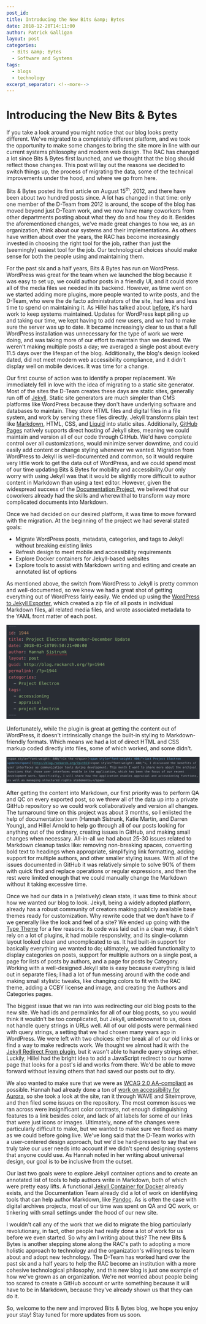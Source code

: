 ```yaml
---
post_id:
title: Introducing the New Bits &amp; Bytes
date: 2018-12-20T14:11:00
author: Patrick Galligan
layout: post
categories:
  - Bits &amp; Bytes
  - Software and Systems
tags:
  - blogs
  - technology
excerpt_separator: <!--more-->
---
```

# Introducing the New Bits &amp; Bytes

If you take a look around you might notice that our blog looks pretty different. We've migrated to a completely different platform, and we took the opportunity to make some changes to bring the site more in line with our current systems philosophy and modern web design. The RAC has changed a lot since Bits &amp; Bytes first launched, and we thought that the blog should reflect those changes. This post will lay out the reasons we decided to switch things up, the process of migrating the data, some of the technical improvements under the hood, and where we go from here.<!--more-->

Bits &amp; Bytes posted its first article on August 15<sup>th</sup>, 2012, and there have been about two hundred posts since. A lot has changed in that time: only one member of the D-Team from 2012 is around, the scope of the blog has moved beyond just D-Team work, and we now have many coworkers from other departments posting about what they do and how they do it. Besides the aforementioned changes, we've made great changes to how we, as an organization, think about our systems and their implementations. As others have written about over the years, the RAC has become increasingly invested in choosing the right tool for the job, rather than just the (seemingly) easiest tool for the job. Our technological choices should make sense for both the people using and maintaining them.

For the past six and a half years, Bits &amp; Bytes has run on WordPress. WordPress was great for the team when we launched the blog because it was easy to set up, we could author posts in a friendly UI, and it could store all of the media files we needed in its backend. However, as time went on we started adding more plugins, more people wanted to write posts, and the D-Team, who were the de facto administrators of the site, had less and less time to spend on maintaining it. As Hillel has talked about [before](http://blog.rockarch.org/?p=1723), it's hard work to keep systems maintained. Updates for WordPress kept piling up and taking our time, we kept having to add new users, and we had to make sure the server was up to date. It became increasingly clear to us that a full WordPress installation was unnecessary for the type of work we were doing, and was taking more of our effort to maintain than we desired. We weren't making multiple posts a day; we averaged a single post about every 11.5 days over the lifespan of the blog. Additionally, the blog's design looked dated, did not meet modern web accessibility compliance, and it didn't display well on mobile devices. It was time for a change.

Our first course of action was to identify a proper replacement. We immediately fell in love with the idea of migrating to a static site generator. Most of the sites the D-Team creates these days are static sites, generally run off of [Jekyll](https://jekyllrb.com/). Static site generators are much simpler than CMS platforms like WordPress because they don't have underlying software and databases to maintain. They store HTML files and digital files in a file system, and work by serving these files directly. Jekyll transforms plain text like [Markdown](https://en.wikipedia.org/wiki/Markdown), HTML, CSS, and [Liquid](https://shopify.github.io/liquid/) into static sites. Additionally, [GitHub Pages](https://pages.github.com/) natively supports direct hosting of Jekyll sites, meaning we could maintain and version all of our code through GitHub. We'd have complete control over all customizations, would minimize server downtime, and could easily add content or change styling whenever we wanted. Migration from WordPress to Jekyll is well-documented and common, so it would require very little work to get the data out of WordPress, and we could spend most of our time updating Bits &amp; Bytes for mobility and accessibility.Our only worry with using Jekyll was that it would be slightly more difficult to author content in Markdown than using a text editor. However, given the widespread success of the [Documentation Project](http://blog.rockarch.org/?p=2032), we believed that our coworkers already had the skills and wherewithal to transform way more complicated documents into Markdown.

Once we had decided on our desired platform, it was time to move forward with the migration. At the beginning of the project we had several stated goals:

* Migrate WordPress posts, metadata, categories, and tags to Jekyll without breaking existing links
* Refresh design to meet mobile and accessibility requirements
* Explore Docker containers for Jekyll-based websites
* Explore tools to assist with Markdown writing and editing and create an annotated list of options

As mentioned above, the switch from WordPress to Jekyll is pretty common and well-documented, so we knew we had a great shot of getting everything out of WordPress fairly easily. We ended up using the [WordPress to Jekyll Exporter](https://github.com/benbalter/wordpress-to-jekyll-exporter), which created a zip file of all posts in individual Markdown files, all related media files, and wrote associated metadata to the YAML front matter of each post.

![Exported YAML Front Matter](/wp-content/uploads/2018/12/yaml_front_matter.png)

Unfortunately, while the plugin is great at getting the content out of WordPress, it doesn't intrinsically change the built-in styling to Markdown-friendly formats. Which means we had a lot of direct HTML and CSS markup coded directly into files, some of which worked, and some didn't.

![Exported Inline Markup](/wp-content/uploads/2018/12/inline_span.png)

After getting the content into Markdown, our first priority was to perform QA and QC on every exported post, so we threw all of the data up into a private GitHub repository so we could work collaboratively and version all changes. The turnaround time on this project was about 3 months, so I enlisted the help of documentation team (Hannah Sistrunk, Katie Martin, and Darren Young), and Hillel Arnold to help go through all of our posts looking for anything out of the ordinary, creating issues in GitHub, and making small changes when necessary. All-in-all we had about 25-30 issues related to Markdown cleanup tasks like: removing non-breaking spaces, converting bold text to headings when appropriate, simplifying link formatting, adding support for multiple authors, and other smaller styling issues. With all of the issues documented in GitHub it was relatively simple to solve 90% of them with quick find and replace operations or regular expressions, and then the rest were limited enough that we could manually change the Markdown without it taking excessive time.

Once we had our data in a (relatively) clean state, it was time to think about how we wanted our blog to look. Jekyll, being a widely adopted platform, already has a robust community of creators making publicly available base themes ready for customization. Why rewrite code that we don't have to if we generally like the look and feel of a site? We ended up going with the [Type Theme](https://github.com/rohanchandra/type-theme) for a few reasons: its code was laid out in a clean way, it didn't rely on a lot of plugins, it had mobile responsivity, and its single-column layout looked clean and uncomplicated to us. It had built-in support for basically everything we wanted to do; ultimately, we added functionality to display categories on posts, support for multiple authors on a single post, a page for lists of posts by authors, and a page for posts by Category. Working with a well-designed Jekyll site is easy because everything is laid out in separate files; I had a lot of fun messing around with the code and making small stylistic tweaks, like changing colors to fit with the RAC theme, adding a CCBY license and image, and creating the Authors and Categories pages.

The biggest issue that we ran into was redirecting our old blog posts to the new site. We had ids and permalinks for all of our blog posts, so you would think it wouldn't be too complicated, but Jekyll, unbeknownst to us, does not handle query strings in URLs well. All of our old posts were permalinked with query strings, a setting that we had chosen many years ago in WordPress. We were left with two choices: either break all of our old links or find a way to make redirects work. We thought we almost had it with the [Jekyll Redirect From plugin](https://github.com/jekyll/jekyll-redirect-from), but it wasn't able to handle query strings either. Luckily, Hillel had the bright idea to add a JavaScript redirect to our home page that looks for a post's id and works from there. We'd be able to move forward without leaving others that had saved our posts out to dry.

We also wanted to make sure that we were as [WCAG 2.0 AA-compliant](https://www.w3.org/WAI/standards-guidelines/wcag/) as possible. Hannah had already done a ton of [work on accessibility for Aurora](http://blog.rockarch.org/?p=2101), so she took a look at the site, ran it through WAVE and Siteimprove, and then filed some issues on the repository. The most common issues we ran across were insignificant color contrasts, not enough distinguishing features to a link besides color, and lack of alt labels for some of our links that were just icons or images. Ultimately, none of the changes were particularly difficult to make, but we wanted to make sure we fixed as many as we could before going live. We've long said that the D-Team works with a user-centered design approach, but we'd be hard-pressed to say that we truly take our user needs into account if we didn't spend designing systems that anyone could use. As Hannah noted in her writing about universal design, our goal is to be inclusive from the outset.

Our last two goals were to explore Jekyll container options and to create an annotated list of tools to help authors write in Markdown, both of which were pretty easy lifts. A functional [Jekyll Container for Docker](https://github.com/envygeeks/jekyll-docker/blob/master/README.md) already exists, and the Documentation Team already did a lot of work on identifying tools that can help author Markdown, like [Pandoc](https://pandoc.org/). As is often the case with digital archives projects, most of our time was spent on QA and QC work, or tinkering with small settings under the hood of our new site.

I wouldn't call any of the work that we did to migrate the blog particularly revolutionary, in fact, other people had really done a lot of work for us before we even started. So why am I writing about this? The new Bits &amp; Bytes is another stepping stone along the RAC's path to adopting a more holistic approach to technology and the organization's willingness to learn about and adopt new technology. The D-Team has worked hard over the past six and a half years to help the RAC become an institution with a more cohesive technological philosophy, and this new blog is just one example of how we've grown as an organization. We're not worried about people being too scared to create a GitHub account or write something because it will have to be in Markdown, because they've already shown us that they can do it.

So, welcome to the new and improved Bits &amp; Bytes blog, we hope you enjoy your stay! Stay tuned for more updates from us soon.
